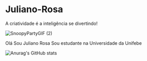 # Juliano-Rosa
A criatividade é a inteligência se divertindo!

![SnoopyPartyGIF (2)](https://github.com/user-attachments/assets/fdb67dfa-d459-4686-a396-85f3075d7083)

Olá Sou Juliano Rosa
Sou estudante na Universidade da Unifebe

![Anurag's GitHub stats](https://github-readme-stats.vercel.app/api?username=anuraghazra&show_icons=true&theme=radical)


